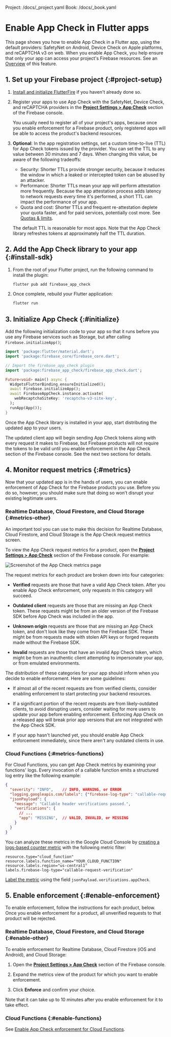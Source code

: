 Project: /docs/_project.yaml
Book: /docs/_book.yaml

<link rel="stylesheet" type="text/css" href="/styles/docs.css" />

# Enable App Check in Flutter apps

This page shows you how to enable App Check in a Flutter app, using the
default providers: SafetyNet on Android, Device Check on Apple platforms, and
reCAPTCHA v3 on web. When you enable App Check, you help ensure that
only your app can access your project's Firebase resources. See an
[Overview](overview) of this feature.


## 1. Set up your Firebase project {:#project-setup}

1.  [Install and initialize FlutterFire](/docs/flutter/setup) if you haven't
    already done so.

1.  Register your apps to use App Check with the SafetyNet, Device Check, and reCAPTCHA providers in the
    [**Project Settings > App Check**](https://console.firebase.google.com/project/_/settings/appcheck)
    section of the Firebase console.

    You usually need to register all of your project's apps, because once you
    enable enforcement for a Firebase product, only registered apps will be able
    to access the product's backend resources.

1.  **Optional**: In the app registration settings, set a custom time-to-live
    (TTL) for App Check tokens issued by the provider. You can set the TTL
    to any value between 30 minutes and 7 days. When changing this value, be
    aware of the following tradeoffs:

    - Security: Shorter TTLs provide stronger security, because it reduces the
      window in which a leaked or intercepted token can be abused by an
      attacker.
    - Performance: Shorter TTLs mean your app will perform attestation more
      frequently. Because the app attestation process adds latency to network
      requests every time it's performed, a short TTL can impact the performance
      of your app.
    - Quota and cost: Shorter TTLs and frequent re-attestation deplete your
      quota faster, and for paid services, potentially cost more.
      See [Quotas &amp; limits](/docs/app-check#quotas_limits).

    The default TTL
    is reasonable for most apps. Note that the App Check library refreshes
    tokens at approximately half the TTL duration.


## 2. Add the App Check library to your app {:#install-sdk}

1.  From the root of your Flutter project, run the following command to install the plugin:

    ```bash
    flutter pub add firebase_app_check
    ```

1.  Once complete, rebuild your Flutter application:

    ```bash
    flutter run
    ```


## 3. Initialize App Check {:#initialize}

Add the following initialization code to your app so that it runs before you
use any Firebase services such as Storage, but after calling
`Firebase.initializeApp()`;

```dart
import 'package:flutter/material.dart';
import 'package:firebase_core/firebase_core.dart';

// Import the firebase_app_check plugin
import 'package:firebase_app_check/firebase_app_check.dart';

Future<void> main() async {
  WidgetsFlutterBinding.ensureInitialized();
  await Firebase.initializeApp();
  await FirebaseAppCheck.instance.activate(
    webRecaptchaSiteKey: 'recaptcha-v3-site-key',
  );
  runApp(App());
}
```

Once the App Check library is installed in your app, start distributing the
updated app to your users.

The updated client app will begin sending App Check tokens along with every
request it makes to Firebase, but Firebase products will not require the tokens
to be valid until you enable enforcement in the App Check section of the
Firebase console. See the next two sections for details.


## 4. Monitor request metrics {:#metrics}

Now that your updated app is in the hands of users, you can enable enforcement
of App Check for the Firebase products you use. Before you do so, however,
you should make sure that doing so won’t disrupt your existing legitimate users.

### Realtime Database, Cloud Firestore, and Cloud Storage {:#metrics-other}

An important tool you can use to make this decision for Realtime Database,
Cloud Firestore, and Cloud Storage is the App Check request metrics screen.

To view the App Check request metrics for a product, open the
[**Project Settings > App Check**](https://console.firebase.google.com/project/_/settings/appcheck)
section of the Firebase console. For example:

<img src="/docs/app-check/app-check-metrics.png"
     alt="Screenshot of the App Check metrics page"
     class="screenshot"/>

The request metrics for each product are broken down into four categories:

- **Verified** requests are those that have a valid App Check token. After
  you enable App Check enforcement, only requests in this category will
  succeed.

- **Outdated client** requests are those that are missing an App Check
  token. These requests might be from an older version of the Firebase SDK
  before App Check was included in the app.

- **Unknown origin** requests are those that are missing an App Check token,
  and don't look like they come from the Firebase SDK. These might be from
  requests made with stolen API keys or forged requests made without the
  Firebase SDK.

- **Invalid** requests are those that have an invalid
  App Check token, which might be from an inauthentic client attempting to
  impersonate your app, or from emulated environments.

The distribution of these categories for your app should inform when you decide
to enable enforcement. Here are some guidelines:

- If almost all of the recent requests are from verified clients, consider
  enabling enforcement to start protecting your backend resources.

- If a significant portion of the recent requests are from likely-outdated
  clients, to avoid disrupting users, consider waiting for more users to update
  your app before enabling enforcement. Enforcing App Check on a released
  app will break prior app versions that are not integrated with the
  App Check SDK.

- If your app hasn't launched yet, you should enable App Check enforcement
  immediately, since there aren't any outdated clients in use.

### Cloud Functions {:#metrics-functions}

For Cloud Functions, you can get App Check metrics by examining your
functions' logs. Every invocation of a callable function emits a structured log
entry like the following example:

```json
{
  "severity": "INFO",    // INFO, WARNING, or ERROR
  "logging.googleapis.com/labels": {"firebase-log-type": "callable-request-verification"},
  "jsonPayload": {
    "message": "Callable header verifications passed.",
    "verifications": {
      // ...
      "app": "MISSING",  // VALID, INVALID, or MISSING
    }
  }
}
```

You can analyze these metrics in the Google Cloud Console by [creating a
logs-based counter metric](https://cloud.google.com/logging/docs/logs-based-metrics/counter-metrics)
with the following metric filter:

```
resource.type="cloud_function"
resource.labels.function_name="YOUR_CLOUD_FUNCTION"
resource.labels.region="us-central1"
labels.firebase-log-type="callable-request-verification"
```

[Label the metric](https://cloud.google.com/logging/docs/logs-based-metrics/labels#create-label)
using the field `jsonPayload.verifications.appCheck`.


## 5. Enable enforcement {:#enable-enforcement}

To enable enforcement, follow the instructions for each product, below. Once you
enable enforcement for a product, all unverified requests to that product will
be rejected.

### Realtime Database, Cloud Firestore, and Cloud Storage {:#enable-other}

To enable enforcement for Realtime Database, Cloud Firestore (iOS and Android), and Cloud Storage:

1.  Open the [**Project Settings > App Check**](https://console.firebase.google.com/project/_/settings/appcheck)
    section of the Firebase console.

1.  Expand the metrics view of the product for which you want to enable
    enforcement.

1.  Click **Enforce** and confirm your choice.

Note that it can take up to 10 minutes after you enable enforcement for it to
take effect.

### Cloud Functions {:#enable-functions}

See [Enable App Check enforcement for Cloud Functions](/docs/app-check/cloud-functions).
